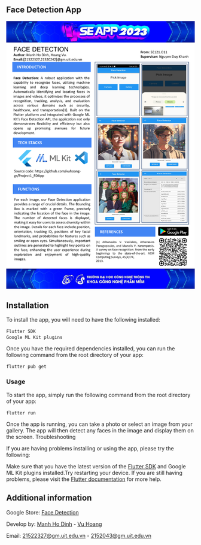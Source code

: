 ## Face Detection App

<img src="./faceDetection.png"/>

## Installation

To install the app, you will need to have the following installed:
```
Flutter SDK
Google ML Kit plugins
```
Once you have the required dependencies installed, you can run the following command from the root directory of your app:

    flutter pub get

### Usage

To start the app, simply run the following command from the root directory of your app:

    flutter run

Once the app is running, you can take a photo or select an image from your gallery. The app will then detect any faces in the image and display them on the screen.
Troubleshooting

If you are having problems installing or using the app, please try the following:

Make sure that you have the latest version of the [Flutter SDK](https://docs.flutter.dev/get-started/install) and Google ML Kit plugins installed.Try restarting your device.
If you are still having problems, please visit the [Flutter documentation](https://docs.flutter.dev/) for more help.

## Additional information

Google Store: [Face Detection](https://play.google.com/store/apps/details?id=com.face_detection)

Develop by: [Manh Ho Dinh](https://github.com/ManhHoDinh) - [Vu Hoang](https://github.com/vuhoang-gr)

Email: 21522327@gm.uit.edu.vn - 2152043@gm.uit.edu.vn 
